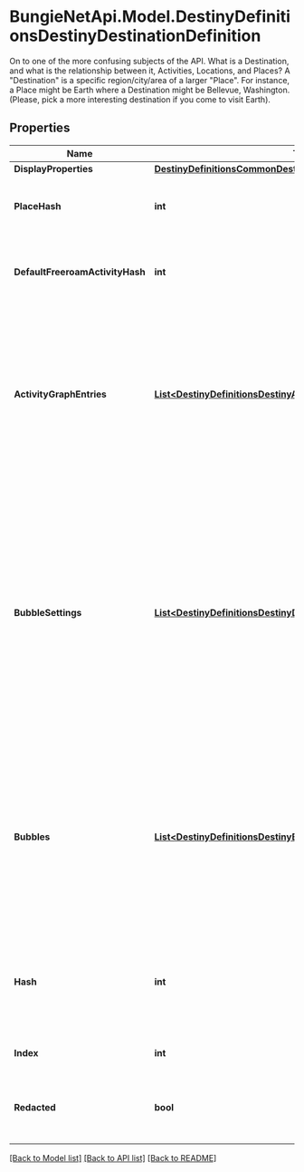 # BungieNetApi.Model.DestinyDefinitionsDestinyDestinationDefinition
On to one of the more confusing subjects of the API. What is a Destination, and what is the relationship between it, Activities, Locations, and Places?  A \"Destination\" is a specific region/city/area of a larger \"Place\". For instance, a Place might be Earth where a Destination might be Bellevue, Washington. (Please, pick a more interesting destination if you come to visit Earth).
## Properties

Name | Type | Description | Notes
------------ | ------------- | ------------- | -------------
**DisplayProperties** | [**DestinyDefinitionsCommonDestinyDisplayPropertiesDefinition**](DestinyDefinitionsCommonDestinyDisplayPropertiesDefinition.md) |  | [optional] 
**PlaceHash** | **int** | The place that \&quot;owns\&quot; this Destination. Use this hash to look up the DestinyPlaceDefinition. | [optional] 
**DefaultFreeroamActivityHash** | **int** | If this Destination has a default Free-Roam activity, this is the hash for that Activity. Use it to look up the DestinyActivityDefintion. | [optional] 
**ActivityGraphEntries** | [**List&lt;DestinyDefinitionsDestinyActivityGraphListEntryDefinition&gt;**](DestinyDefinitionsDestinyActivityGraphListEntryDefinition.md) | If the Destination has default Activity Graphs (i.e. \&quot;Map\&quot;) that should be shown in the director, this is the list of those Graphs. At most, only one should be active at any given time for a Destination: these would represent, for example, different variants on a Map if the Destination is changing on a macro level based on game state. | [optional] 
**BubbleSettings** | [**List&lt;DestinyDefinitionsDestinyDestinationBubbleSettingDefinition&gt;**](DestinyDefinitionsDestinyDestinationBubbleSettingDefinition.md) | A Destination may have many \&quot;Bubbles\&quot; zones with human readable properties.  We don&#39;t get as much info as I&#39;d like about them - I&#39;d love to return info like where on the map they are located - but at least this gives you the name of those bubbles. bubbleSettings and bubbles both have the identical number of entries, and you should match up their indexes to provide matching bubble and bubbleSettings data.  DEPRECATED - Just use bubbles, it now has this data. | [optional] 
**Bubbles** | [**List&lt;DestinyDefinitionsDestinyBubbleDefinition&gt;**](DestinyDefinitionsDestinyBubbleDefinition.md) | This provides the unique identifiers for every bubble in the destination (only guaranteed unique within the destination), and any intrinsic properties of the bubble.  bubbleSettings and bubbles both have the identical number of entries, and you should match up their indexes to provide matching bubble and bubbleSettings data. | [optional] 
**Hash** | **int** | The unique identifier for this entity. Guaranteed to be unique for the type of entity, but not globally.  When entities refer to each other in Destiny content, it is this hash that they are referring to. | [optional] 
**Index** | **int** | The index of the entity as it was found in the investment tables. | [optional] 
**Redacted** | **bool** | If this is true, then there is an entity with this identifier/type combination, but BNet is not yet allowed to show it. Sorry! | [optional] 

[[Back to Model list]](../README.md#documentation-for-models) [[Back to API list]](../README.md#documentation-for-api-endpoints) [[Back to README]](../README.md)

